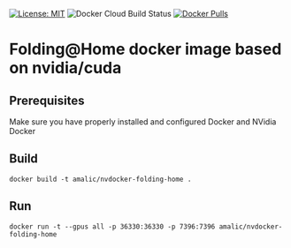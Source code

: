 [![License: MIT](https://img.shields.io/badge/License-MIT-yellow.svg)](https://github.com/amalic/Jupyterlab/blob/master/LICENSE)
![Docker Cloud Build Status](https://img.shields.io/docker/cloud/build/amalic/nvdocker-folding-home)
[![Docker Pulls](https://img.shields.io/docker/pulls/amalic/nvdocker-folding-home.svg)](https://hub.docker.com/r/amalic/nvdocker-folding-home/)

# Folding@Home docker image based on nvidia/cuda

## Prerequisites
Make sure you have properly installed and configured Docker and NVidia Docker

## Build
```
docker build -t amalic/nvdocker-folding-home .
```

## Run
```
docker run -t --gpus all -p 36330:36330 -p 7396:7396 amalic/nvdocker-folding-home
```
